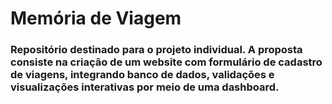# Memória de Viagem
### Repositório destinado para o projeto individual. A proposta consiste na criação de um website com formulário de cadastro de viagens, integrando banco de dados, validações e visualizações interativas por meio de uma dashboard.
